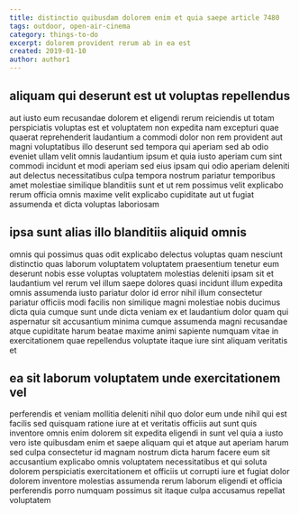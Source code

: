 ```yaml
---
title: distinctio quibusdam dolorem enim et quia saepe article 7480
tags: outdoor, open-air-cinema
category: things-to-do
excerpt: dolorem provident rerum ab in ea est
created: 2019-01-10
author: author1
---
```


## aliquam qui deserunt est ut voluptas repellendus

aut iusto eum recusandae dolorem et eligendi rerum reiciendis ut totam perspiciatis voluptas est et voluptatem non expedita nam excepturi quae quaerat reprehenderit laudantium a commodi dolor non rem provident aut magni voluptatibus illo deserunt sed tempora qui aperiam sed ab odio eveniet ullam velit omnis laudantium ipsum et quia iusto aperiam cum sint commodi incidunt et modi aperiam sed eius ipsam qui odio aperiam deleniti aut delectus necessitatibus culpa tempora nostrum pariatur temporibus amet molestiae similique blanditiis sunt et ut rem possimus velit explicabo rerum officia omnis maxime velit explicabo cupiditate aut ut fugiat assumenda et dicta voluptas laboriosam

## ipsa sunt alias illo blanditiis aliquid omnis

omnis qui possimus quas odit explicabo delectus voluptas quam nesciunt distinctio quas laborum voluptatem voluptatem praesentium tenetur eum deserunt nobis esse voluptas voluptatem molestias deleniti ipsam sit et laudantium vel rerum vel illum saepe dolores quasi incidunt illum expedita omnis assumenda iusto pariatur dolor id error nihil illum consectetur pariatur officiis modi facilis non similique magni molestiae nobis ducimus dicta quia cumque sunt unde dicta veniam ex et laudantium dolor quam qui aspernatur sit accusantium minima cumque assumenda magni recusandae atque cupiditate harum beatae maxime animi sapiente numquam vitae in exercitationem quae repellendus voluptate itaque iure sint aliquam veritatis et

## ea sit laborum voluptatem unde exercitationem vel

perferendis et veniam mollitia deleniti nihil quo dolor eum unde nihil qui est facilis sed quisquam ratione iure at et veritatis officiis aut sunt quis inventore omnis enim dolorem sit expedita eligendi in sunt vel quia a iusto vero iste quibusdam enim et saepe aliquam qui et atque aut aperiam harum sed culpa consectetur id magnam nostrum dicta harum facere eum sit accusantium explicabo omnis voluptatem necessitatibus et qui soluta dolorem perspiciatis exercitationem et officiis ut corrupti iure et fugiat dolor dolorem inventore molestias assumenda rerum laborum eligendi et officia perferendis porro numquam possimus sit itaque culpa accusamus repellat voluptatem

